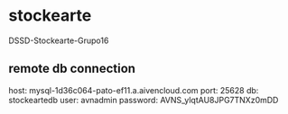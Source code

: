 # stockearte
DSSD-Stockearte-Grupo16

## remote db connection
host: mysql-1d36c064-pato-ef11.a.aivencloud.com
port: 25628
db: stockeartedb
user: avnadmin
password: AVNS_ylqtAU8JPG7TNXz0mDD
